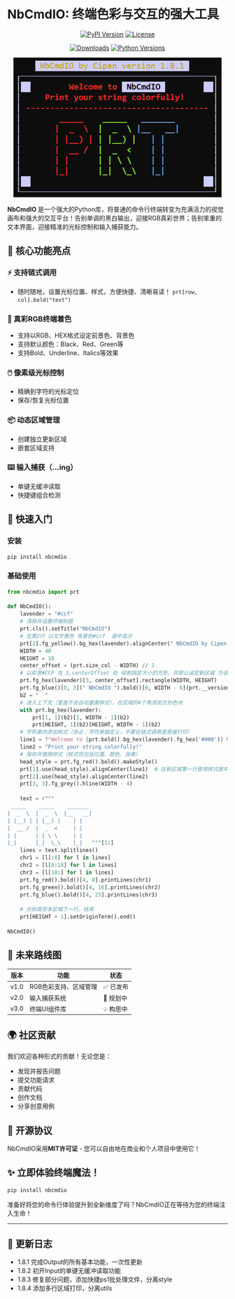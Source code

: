 # NbCmdIO: 终端色彩与交互的强大工具

<div align="center">

[![PyPI Version](https://img.shields.io/pypi/v/nbcmdio?style=for-the-badge&logo=pypi)](https://pypi.org/project/nbcmdio/)
[![License](https://img.shields.io/pypi/l/nbcmdio?style=for-the-badge&logo=opensourceinitiative)](https://github.com/YXPHOPE/NbCmdIO/blob/main/LICENSE)

[![Downloads](https://img.shields.io/pypi/dm/nbcmdio?style=for-the-badge&logo=hono)](https://pypi.org/project/nbcmdio/)
[![Python Versions](https://img.shields.io/pypi/pyversions/nbcmdio?style=for-the-badge&logo=python)](https://www.python.org/)

![Terminal Art](./assets/NbCmdIO.png)

</div>

**NbCmdIO** 是一个强大的Python库，将普通的命令行终端转变为充满活力的视觉画布和强大的交互平台！告别单调的黑白输出，迎接RGB真彩世界；告别笨重的文本界面，迎接精准的光标控制和输入捕获能力。

## 🌟 核心功能亮点

### ⚡ 支持链式调用
- 随时随地，设置光标位置、样式，方便快捷、清晰易读！ `prt[row, col].bold("text")`

### 🎨 真彩RGB终端着色
- 支持以RGB、HEX格式设定前景色、背景色
- 支持默认颜色：Black、Red、Green等
- 支持Bold、Underline、Italics等效果

### 🖱️ 像素级光标控制
- 精确到字符的光标定位
- 保存/恢复光标位置

### 📦 动态区域管理
- 创建独立更新区域
- 嵌套区域支持

### ⌨️ 输入捕获（...ing）
- 单键无缓冲读取
- 快捷键组合检测

## 🚀 快速入门

### 安装
```bash
pip install nbcmdio
```

### 基础使用
```python
from nbcmdio import prt

def NbCmdIO():
    lavender = "#ccf"
    # 清屏并设置终端标题
    prt.cls().setTitle("NbCmdIO")
    # 在第2行 以文字黄色 背景色#ccf  居中显示
    prt[2].fg_yellow().bg_hex(lavender).alignCenter(" NbCmdIO by Cipen ")
    WIDTH = 40
    HEIGHT = 10
    center_offset = (prt.size_col - WIDTH) // 2
    # 以前景#CCF 在 3,centerOffset 处 绘制指定大小的方形，并默认设定新区域 为该方形
    prt.fg_hex(lavender)[3, center_offset].rectangle(WIDTH, HEIGHT)
    prt.fg_blue()[0, 3](" NbCmdIO ").bold()[0, WIDTH - 8](prt.__version__)
    b2 = "  "
    # 进入上下文（里面不会自动重置样式），在区域的4个角添加方形色块
    with prt.bg_hex(lavender):
        prt[1, 1](b2)[1, WIDTH - 1](b2)
        prt[HEIGHT, 1](b2)[HEIGHT, WIDTH - 1](b2)
    # 字符串内添加样式（务必：字符单独定义，不要在链式调用里直接打印）
    line1 = f"Welcome to {prt.bold().bg_hex(lavender).fg_hex('#000')} NbCmdIO "
    line2 = "Print your string colorfully!"
    # 保存并使用样式（样式将包括位置、颜色、效果）
    head_style = prt.fg_red().bold().makeStyle()
    prt[1].use(head_style).alignCenter(line1)  # 在新区域第一行使用样式居中显示文本
    prt[2].use(head_style).alignCenter(line2)
    prt[3, 3].fg_grey().hline(WIDTH - 4)

    text = r"""
 _____    _____    _______ 
|  _  \  |  _  \  |__   __|
| |__) | | |__) |    | |   
|  __ /  |  _  <     | |   
| |      | | \ \     | |   
|_|      |_|  \_\    |_|   """[1:]
    lines = text.splitlines()
    chr1 = [l[:8] for l in lines]
    chr2 = [l[8:18] for l in lines]
    chr3 = [l[18:] for l in lines]
    prt.fg_red().bold()[4, 8].printLines(chr1)
    prt.fg_green().bold()[4, 16].printLines(chr2)
    prt.fg_blue().bold()[4, 25].printLines(chr3)

    # 光标跳至本区域下一行，结束
    prt[HEIGHT + 1].setOriginTerm().end()

NbCmdIO()
```

## 🔮 未来路线图

| 版本 | 功能 | 状态 |
|------|------|------|
| v1.0 | RGB色彩支持、区域管理 | ✅ 已发布 |
| v2.0 | 输入捕获系统 |📅 规划中 |
| v3.0 | 终端UI组件库 |💡 构思中 |

## 🌍 社区贡献

我们欢迎各种形式的贡献！无论您是：
- 发现并报告问题
- 提交功能请求
- 贡献代码
- 创作文档
- 分享创意用例


## 📜 开源协议

NbCmdIO采用**MIT许可证** - 您可以自由地在商业和个人项目中使用它！


## ✨ 立即体验终端魔法！

```bash
pip install nbcmdio
```

准备好将您的命令行体验提升到全新维度了吗？NbCmdIO正在等待为您的终端注入生命！

---

## 📜 更新日志

- 1.8.1 完成Output的所有基本功能，一次性更新
- 1.8.2 初开Input的单键无缓冲读取功能
- 1.8.3 修复部分问题，添加快捷ps1批处理文件，分离style
- 1.8.4 添加多行区域打印，分离utils
